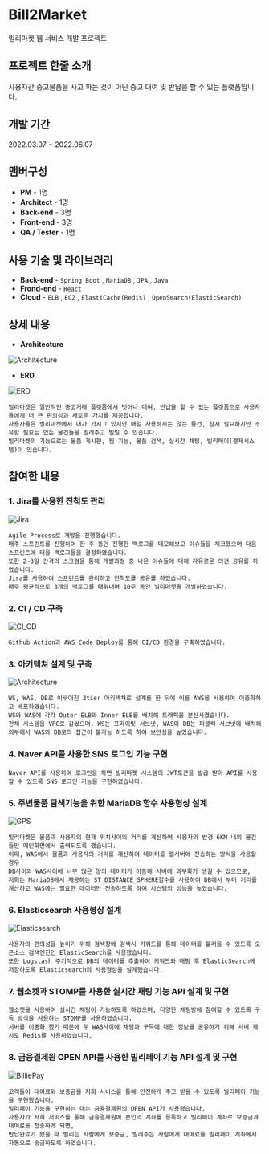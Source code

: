 # Bill2Market
빌리마켓 웹 서비스 개발 프로젝트
## 프로젝트 한줄 소개
사용자간 중고물품을 사고 파는 것이 아닌 중고 대여 및 반납을 할 수 있는 플랫폼입니다. 
## 개발 기간
2022.03.07 ~ 2022.06.07
## 맴버구성
- **PM** - 1명
- **Architect** - 1명
- **Back-end** - 3명
- **Front-end** - 3명
- **QA / Tester** - 1명
## 사용 기술 및 라이브러리
- **Back-end** - `Spring Boot` , `MariaDB` , `JPA` , `Java`
- **Frond-end** - `React`
- **Cloud** - `ELB` , `EC2` , `ElastiCache(Redis)` , `OpenSearch(ElasticSearch)` 

## 상세 내용
- **Architecture** 

![Architecture](./Project_Images/1.png)
- **ERD** 

![ERD](./Project_Images/2.jpg)

```
빌리마켓은 일반적인 중고거래 플랫폼에서 벗어나 대여, 반납을 할 수 있는 플랫폼으로 사용자들에게 더 큰 편의성과 새로운 가치를 제공합니다. 
사용자들은 빌리마켓에서 내가 가지고 있지만 매일 사용하지는 않는 물건, 잠시 필요하지만 소유할 필요는 없는 물건들을 빌려주고 빌릴 수 있습니다.
빌리마켓의 기능으로는 물품 게시판, 찜 기능, 물품 검색, 실시간 채팅, 빌리페이(결제시스템)이 있습니다.
```

## 참여한 내용

### 1. Jira를 사용한 진척도 관리
![Jira](./Project_Images/3.jpg)
```
Agile Process로 개발을 진행했습니다. 
매주 스프린트를 진행하여 한 주 동안 진행한 백로그를 데모해보고 이슈들을 체크했으며 다음 스프린트에 태울 백로그들을 결정하였습니다. 
또한 2~3일 간격의 스크럼을 통해 개발과정 중 나온 이슈들에 대해 자유로운 의견 공유를 하였습니다.
Jira를 사용하여 스프린트를 관리하고 진척도를 공유를 하였습니다. 
매주 평균적으로 3개의 백로그를 태워내며 10주 동안 빌리마켓을 개발하였습니다.
```

### 2. CI / CD 구축
![CI_CD](./Project_Images/4.png)
```
Github Action과 AWS Code Deploy를 통해 CI/CD 환경을 구축하였습니다.
```

### 3. 아키텍쳐 설계 및 구축
![Architecture](./Project_Images/5.png)
```
WS, WAS, DB로 이루어진 3tier 아키텍쳐로 설계를 한 뒤에 이를 AWS를 사용하여 이중화하고 배포하였습니다.
WS와 WAS에 각각 Outer ELB와 Inner ELB를 배치해 트래픽을 분산시켰습니다.
전체 시스템을 VPC로 감쌌으며, WS는 프라이빗 서브넷, WAS와 DB는 퍼블릭 서브넷에 배치해 외부에서 WAS와 DB로의 접근이 불가능 하도록 하여 보안성을 높였습니다.
```

### 4. Naver API를 사용한 SNS 로그인 기능 구현
```
Naver API를 사용하여 로그인을 하면 빌리마켓 시스템의 JWT토큰을 발급 받아 API를 사용할 수 있도록 SNS 로그인 기능을 구현하였습니다.
```

### 5. 주변물품 탐색기능을 위한 MariaDB 함수 사용형상 설계
![GPS](./Project_Images/6.png)
```
빌리마켓은 물품과 사용자의 현재 위치사이의 거리를 계산하여 사용자의 반경 6KM 내의 물건들만 메인화면에서 출력되도록 했습니다.
이때, WAS에서 물품과 사용자의 거리를 계산하여 데이터를 웹서버에 전송하는 방식을 사용할 경우 
DB사이와 WAS사이에 너무 많은 양의 데이터가 이동해 서버에 과부화가 생길 수 있으므로, 
저희는 MariaDB에서 제공하는 ST_DISTANCE_SPHERE함수를 사용하여 DB에서 부터 거리를 계산하고 WAS에는 필요한 데이터만 전송하도록 하여 시스템의 성능을 높였습니다.
```

### 6. Elasticsearch 사용형상 설계
![Elasticsearch](./Project_Images/7.png)
```
사용자의 편의성을 높이기 위해 검색창에 검색시 키워드를 통해 데이터를 불러올 수 있도록 오픈소스 검색엔진인 ElasticSearch를 사용했습니다. 
또한 Logstash 주기적으로 DB의 데이터를 추출하여 키워드와 매핑 후 ElasticSearch에 저장하도록 Elasticsearch의 사용형상을 설계했습니다.
```

### 7. 웹소켓과 STOMP를 사용한 실시간 채팅 기능 API 설계 및 구현
```
웹소켓을 사용하여 실시간 채팅이 가능하도록 하였으며, 다양한 채팅방에 참여할 수 있도록 구독 방식을 사용하는 STOMP를 사용하였습니다.
서버를 이중화 했기 때문에 두 WAS사이에 채팅과 구독에 대한 정보를 공유하기 위해 서버 캐시로 Redis를 사용하였습니다.
```

### 8. 금융결제원 OPEN API를 사용한 빌리페이 기능 API 설계 및 구현
![BilliePay](./Project_Images/8.png)
```
고객들이 대여료와 보증금을 저희 서비스를 통해 안전하게 주고 받을 수 있도록 빌리페이 기능을 구현했습니다. 
빌리페이 기능을 구현하는 데는 금융결제원의 OPEN API가 사용됐습니다.
사용자가 저희 서비스를 통해 금융결제원에 본인의 계좌를 등록하고 빌리페이 계좌로 보증금과 대여료를 전송하게 되면, 
반납완료가 됐을 때 빌리는 사람에게 보증금, 빌려주는 사람에게 대여료를 빌리페이 계좌에서 자동으로 송금하도록 하였습니다.
```



